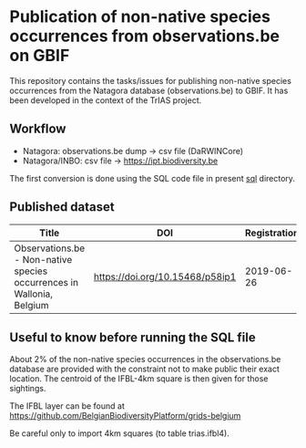 # Publication of non-native species occurrences from observations.be on GBIF

This repository contains the tasks/issues for publishing non-native species occurrences from the Natagora database (observations.be) to GBIF.
It has been developed in the context of the TrIAS project.

## Workflow
- Natagora: observations.be dump -> csv file (DaRWINCore)
- Natagora/INBO: csv file -> https://ipt.biodiversity.be

The first conversion is done using the SQL code file in present [sql](/trias-project/natagora-alien-occurrences/tree/master/sql) directory.

## Published dataset


Title  | DOI | Registration
--- | --- | ---
Observations.be - Non-native species occurrences in Wallonia, Belgium | https://doi.org/10.15468/p58ip1 | 2019-06-26

## Useful to know before running the SQL file

About 2% of the non-native species occurrences in the observations.be database are provided with the constraint not to make public their exact location. The centroid of the IFBL-4km square is then given for those sightings.

The IFBL layer can be found at https://github.com/BelgianBiodiversityPlatform/grids-belgium

Be careful only to import 4km squares (to table trias.ifbl4).
